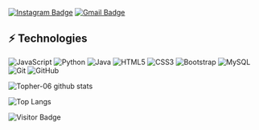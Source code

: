 [![Instagram Badge](https://img.shields.io/badge/-t_0_p_h_e_r-purple?style=flat-square&logo=instagram&logoColor=white&link=https://www.instagram.com/t_0_p_h_e_r/)](https://www.instagram.com/t_0_p_h_e_r)
[![Gmail Badge](https://img.shields.io/badge/-christopherfrancisco171@gmail.com-c14438?style=flat-square&logo=Gmail&logoColor=white&link=mailto:christopherfrancisco171@gmail.com)](mailto:christopherfrancisco171@gmail.com)

## :zap: Technologies

![JavaScript](https://img.shields.io/badge/-JavaScript-black?style=flat-square&logo=javascript)
![Python](https://img.shields.io/badge/-Python-black?style=flat-square&logo=Python)
![Java](https://img.shields.io/badge/-java-E34A86?style=flat-square&logo=java)
![HTML5](https://img.shields.io/badge/-HTML5-E34F26?style=flat-square&logo=html5&logoColor=white)
![CSS3](https://img.shields.io/badge/-CSS3-1572B6?style=flat-square&logo=css3)
![Bootstrap](https://img.shields.io/badge/-Bootstrap-563D7C?style=flat-square&logo=bootstrap)
![MySQL](https://img.shields.io/badge/-MySQL-black?style=flat-square&logo=mysql)
![Git](https://img.shields.io/badge/-Git-black?style=flat-square&logo=git)
![GitHub](https://img.shields.io/badge/-GitHub-181717?style=flat-square&logo=github)

![Topher-06 github stats](https://github-readme-stats.vercel.app/api?username=Topher-06&show_icons=true&theme=radical)

![Top Langs](https://github-readme-stats.vercel.app/api/top-langs/?username=Topher-06&hide=TeX&layout=compact)

![Visitor Badge](https://visitor-badge.laobi.icu/badge?page_id=Topher-06)
